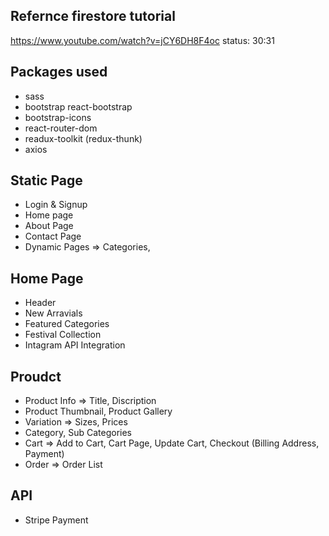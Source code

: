 ## Refernce firestore tutorial
https://www.youtube.com/watch?v=jCY6DH8F4oc
status: 30:31

## Packages used
* sass
* bootstrap react-bootstrap
* bootstrap-icons
* react-router-dom
* readux-toolkit (redux-thunk)
* axios

## Static Page
* Login & Signup
* Home page
* About Page
* Contact Page
* Dynamic Pages => Categories, 

## Home Page
* Header
* New Arravials
* Featured Categories
* Festival Collection
* Intagram API Integration

## Proudct
* Product Info => Title, Discription
* Product Thumbnail, Product Gallery
* Variation => Sizes, Prices
* Category, Sub Categories
* Cart => Add to Cart, Cart Page, Update Cart, Checkout (Billing Address, Payment)
* Order => Order List

## API
* Stripe Payment
